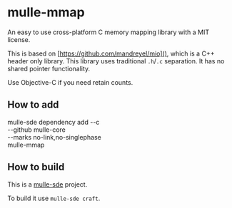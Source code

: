 # mulle-mmap

An easy to use cross-platform C memory mapping library with a MIT license.

This is based on [https://github.com/mandreyel/mio](), which is a C++ header
only library. This library uses traditional `.h`/`.c` separation.
It has no shared pointer functionality.

Use Objective-C if you need retain counts.


## How to add

mulle-sde dependency add --c \
                         --github mulle-core \
                         --marks no-link,no-singlephase \
                         mulle-mmap

## How to build

This is a [mulle-sde](https://mulle-sde.github.io/) project.

To build it use `mulle-sde craft`.
